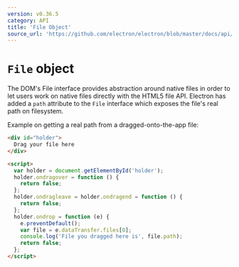 ```yaml
---
version: v0.36.5
category: API
title: 'File Object'
source_url: 'https://github.com/electron/electron/blob/master/docs/api/file-object.md'
---
```


# `File` object

The DOM's File interface provides abstraction around native files in order to
let users work on native files directly with the HTML5 file API. Electron has
added a `path` attribute to the `File` interface which exposes the file's real
path on filesystem.

Example on getting a real path from a dragged-onto-the-app file:

```html
<div id="holder">
  Drag your file here
</div>

<script>
  var holder = document.getElementById('holder');
  holder.ondragover = function () {
    return false;
  };
  holder.ondragleave = holder.ondragend = function () {
    return false;
  };
  holder.ondrop = function (e) {
    e.preventDefault();
    var file = e.dataTransfer.files[0];
    console.log('File you dragged here is', file.path);
    return false;
  };
</script>
```
